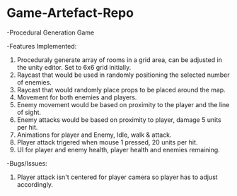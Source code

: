 # Game-Artefact-Repo

-Procedural Generation Game

-Features Implemented:
1. Proceduraly generate array of rooms in a grid area, can be adjusted in the unity editor. Set to 6x6 grid initially.
2. Raycast that would be used in randomly positioning the selected number of enemies.
3. Raycast that would randomly place props to be placed around the map.
4. Movement for both enemies and players.
5. Enemy movement would be based on proximity to the player and the line of sight.
6. Enemy attacks would be based on proximity to player, damage 5 units per hit.
7. Animations for player and Enemy, Idle, walk & attack.
8. Player attack trigered when mouse 1 pressed, 20 units per hit.
9. UI for player and enemy health, player health and enemies remaining.

-Bugs/Issues:
1. Player attack isn't centered for player camera so player has to adjust accordingly. 
